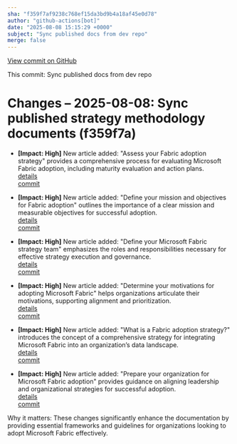 ```yaml
---
sha: "f359f7af9238c768ef15da3bd9b4a18af45e0d78"
author: "github-actions[bot]"
date: "2025-08-08 15:15:29 +0000"
subject: "Sync published docs from dev repo"
merge: false
---
```


[View commit on GitHub](https://github.com/TheTrustedAdvisor/FabricAdoptionFramework/commit/f359f7af9238c768ef15da3bd9b4a18af45e0d78)

This commit: Sync published docs from dev repo

# Changes – 2025-08-08: Sync published strategy methodology documents (f359f7a)

- **[Impact: High]** New article added: "Assess your Fabric adoption strategy" provides a comprehensive process for evaluating Microsoft Fabric adoption, including maturity evaluation and action plans.  
   [details](/docs/about/changes/2025-08-08-assess-your-fabric-adoption-strategy)  
   [commit](https://github.com/TheTrustedAdvisor/FabricAdoptionFramework/commit/f359f7af9238c768ef15da3bd9b4a18af45e0d78)

- **[Impact: High]** New article added: "Define your mission and objectives for Fabric adoption" outlines the importance of a clear mission and measurable objectives for successful adoption.  
   [details](/docs/about/changes/2025-08-08-define-your-mission-and-objectives)  
   [commit](https://github.com/TheTrustedAdvisor/FabricAdoptionFramework/commit/f359f7af9238c768ef15da3bd9b4a18af45e0d78)

- **[Impact: High]** New article added: "Define your Microsoft Fabric strategy team" emphasizes the roles and responsibilities necessary for effective strategy execution and governance.  
   [details](/docs/about/changes/2025-08-08-define-your-strategy-team)  
   [commit](https://github.com/TheTrustedAdvisor/FabricAdoptionFramework/commit/f359f7af9238c768ef15da3bd9b4a18af45e0d78)

- **[Impact: High]** New article added: "Determine your motivations for adopting Microsoft Fabric" helps organizations articulate their motivations, supporting alignment and prioritization.  
   [details](/docs/about/changes/2025-08-08-determine-your-motivations)  
   [commit](https://github.com/TheTrustedAdvisor/FabricAdoptionFramework/commit/f359f7af9238c768ef15da3bd9b4a18af45e0d78)

- **[Impact: High]** New article added: "What is a Fabric adoption strategy?" introduces the concept of a comprehensive strategy for integrating Microsoft Fabric into an organization’s data landscape.  
   [details](/docs/about/changes/2025-08-08-overview)  
   [commit](https://github.com/TheTrustedAdvisor/FabricAdoptionFramework/commit/f359f7af9238c768ef15da3bd9b4a18af45e0d78)

- **[Impact: High]** New article added: "Prepare your organization for Microsoft Fabric adoption" provides guidance on aligning leadership and organizational strategies for successful adoption.  
   [details](/docs/about/changes/2025-08-08-prepare-your-organization)  
   [commit](https://github.com/TheTrustedAdvisor/FabricAdoptionFramework/commit/f359f7af9238c768ef15da3bd9b4a18af45e0d78)

Why it matters: These changes significantly enhance the documentation by providing essential frameworks and guidelines for organizations looking to adopt Microsoft Fabric effectively.

